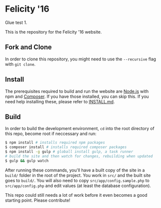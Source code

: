 # Felicity '16

Glue test 1.

This is the repository for the Felicity '16 website.

## Fork and Clone

In order to clone this repository, you might need to use the `--recursive` flag with `git clone`.

## Install

The prerequisites required to build and run the website are [Node.js](https://nodejs.org/) with npm and [Composer](https://getcomposer.org). If you have those installed, you can skip this.
If you need help installing these, please refer to [INSTALL.md](INSTALL.md).

## Build
In order to build the development environment, `cd` into the root directory of this repo, become root if neccessary and run:
```sh
$ npm install # installs required npm packages
$ composer install # installs required composer packages
$ npm install -g gulp # globall install gulp, a task runner
# build the site and then watch for changes, rebuilding when updated
$ gulp && gulp watch
```

After running these commands, you'll have a built copy of the site in a `build/` folder in the root of the project. You work in `src/` and the built site goes to `build/`. You will also need to copy `src/app/config.sample.php` to `src/app/config.php` and edit values (at least the database configuration).

This repo could still needs a lot of work before it even becomes a good starting point. Please contribute!
